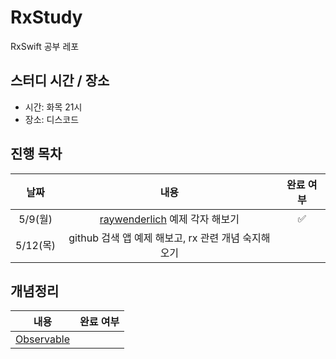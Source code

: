 # RxStudy
RxSwift 공부 레포

## 스터디 시간 / 장소
- 시간: 화목 21시
- 장소: 디스코드

## 진행 목차
|날짜|내용|완료 여부|
|:--:|:--:|:--:|
|5/9(월)|[raywenderlich](https://www.raywenderlich.com/1228891-getting-started-with-rxswift-and-rxcocoa) 예제 각자 해보기|✅|
|5/12(목)|github 검색 앱 예제 해보고, rx 관련 개념 숙지해오기||

## 개념정리
|내용|완료 여부|
|:--:|:--:|
|[Observable](Observable.md)||
